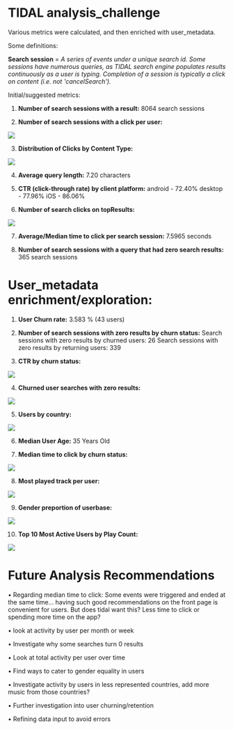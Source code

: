 # TIDAL analysis_challenge

Various metrics were calculated, and then enriched with user_metadata.

Some definitions:

**Search session** = *A series of events under a unique search id. Some sessions have numerous queries, as TIDAL search engine populates results continuously as a user is typing. Completion of a session is typically a click on content (i.e. not 'cancelSearch').*

Initial/suggested metrics:

1) **Number of search sessions with a result:** 8064 search sessions

2) **Number of search sessions with a click per user:**
<img src='~/../images/search_session_click_per_user.png'>

3) **Distribution of Clicks by Content Type:**
<img src='~/../Images/content_click_distribution.png'>

4) **Average query length:** 7.20 characters 

5) **CTR (click-through rate) by client platform:** 
android - 72.40%
desktop - 77.96%
iOS     - 86.06%

6) **Number of search clicks on topResults:**
<img src='~/../Images/clicks_by_topresult_placement.png'>

7) **Average/Median time to click per search session:** 7.5965 seconds

8) **Number of search sessions with a query that had zero search results:** 365 search sessions

# User_metadata enrichment/exploration:

1) **User Churn rate:** 3.583 %  (43 users)

2) **Number of search sessions with zero results by churn status:** 
Search sessions with zero results by churned users: 26
Search sessions with zero results by returning users: 339

3) **CTR by churn status:**
<img src='~/../Images/CTR_by_churn.png'>

4) **Churned user searches with zero results:**
<img src='~/../Images/top20querybychurnedusers.png'>

5) **Users by country:**
<img src='~/../Images/usersbycountry.png'>

6) **Median User Age:** 35 Years Old

7) **Median time to click by churn status:** 
<img src='~/../Images/TTC_by_churn.png'>

8) **Most played track per user:**
<img src='~/../Images/most_played_song_per_user.png'>

9) **Gender preportion of userbase:**
<img src='~/../Images/genderproportion.png'>

10) **Top 10 Most Active Users by Play Count:**
<img src='~/../Images/top10users.png'>

# Future Analysis Recommendations
• Regarding median time to click: Some events were triggered and ended at the same time... having such good recommendations on the front page is convenient for users. But does tidal want this? Less time to click or spending more time on the app?

• look at activity by user per month or week

• Investigate why some searches turn 0 results

• Look at total activity per user over time

• Find ways to cater to gender equality in users

• Investigate activity by users in less represented countries, add more music from those countries?

• Further investigation into user churning/retention

• Refining data input to avoid errors










